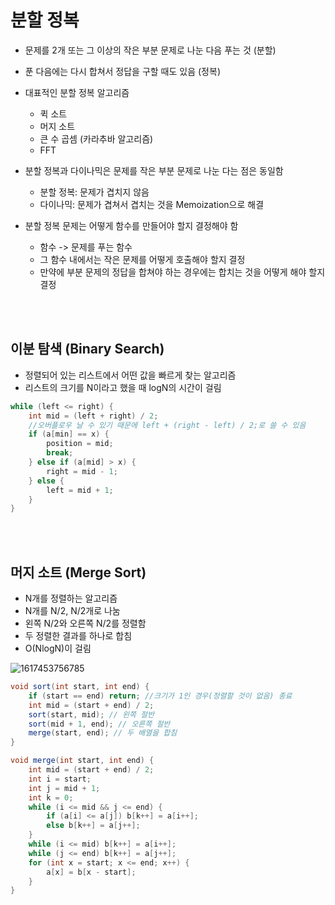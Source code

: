 # 분할 정복

- 문제를 2개 또는 그 이상의 작은 부분 문제로 나눈 다음 푸는 것 (분할)
- 푼 다음에는 다시 합쳐서 정답을 구할 때도 있음 (정복)
- 대표적인 분할 정복 알고리즘
  - 퀵 소트
  - 머지 소트
  - 큰 수 곱셈 (카라추바 알고리즘)
  - FFT

- 분할 정복과 다이나믹은 문제를 작은 부분 문제로 나눈 다는 점은 동일함
  - 분할 정복: 문제가 겹치지 않음
  - 다이나믹: 문제가 겹쳐서 겹치는 것을 Memoization으로 해결
- 분할 정복 문제는 어떻게 함수를 만들어야 할지 결정해야 함
  - 함수 -> 문제를 푸는 함수
  - 그 함수 내에서는 작은 문제를 어떻게 호출해야 할지 결정
  - 만약에 부분 문제의 정답을 합쳐야 하는 경우에는 합치는 것을 어떻게 해야 할지 결정

</br>

</br>

## 이분 탐색 (Binary Search)

- 정렬되어 있는 리스트에서 어떤 값을 빠르게 찾는 알고리즘
- 리스트의 크기를 N이라고 했을 때 logN의 시간이 걸림

```java
while (left <= right) {
	int mid = (left + right) / 2; 
    //오버플로우 날 수 있기 때문에 left + (right - left) / 2;로 쓸 수 있음
	if (a[min] == x) {
		position = mid;
		break;
	} else if (a[mid] > x) {
		right = mid - 1;
	} else {
		left = mid + 1;
	}
}
```

</br>

</br>

## 머지 소트 (Merge Sort)

- N개를 정렬하는 알고리즘
- N개를 N/2, N/2개로 나눔
- 왼쪽 N/2와 오른쪽 N/2를 정렬함
- 두 정렬한 결과를 하나로 합침
- O(NlogN)이 걸림

![1617453756785](https://user-images.githubusercontent.com/33548856/113512768-120c4780-95a1-11eb-801c-9dbef4ccf8b9.png)

```java
void sort(int start, int end) {
	if (start == end) return; //크기가 1인 경우(정렬할 것이 없음) 종료
	int mid = (start + end) / 2;
	sort(start, mid); // 왼쪽 절반
	sort(mid + 1, end); // 오른쪽 절반
	merge(start, end); // 두 배열을 합침
}

void merge(int start, int end) {
	int mid = (start + end) / 2;
	int i = start;
	int j = mid + 1;
	int k = 0;
	while (i <= mid && j <= end) {
		if (a[i] <= a[j]) b[k++] = a[i++];
		else b[k++] = a[j++];
	}
	while (i <= mid) b[k++] = a[i++];
	while (j <= end) b[k++] = a[j++];
	for (int x = start; x <= end; x++) {
		a[x] = b[x - start];
	}
}
```

</br>

</br>

